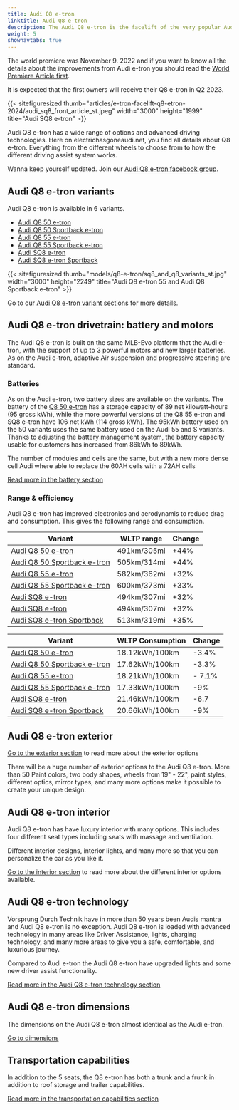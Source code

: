 ```yaml
---
title: Audi Q8 e-tron
linktitle: Audi Q8 e-tron
description: The Audi Q8 e-tron is the facelift of the very popular Audi e-tron. With six improved variants, up to 44% longer range, and 9% improved efficiency together with design changes. electrichasgoneaudi.net have all the details. 
weight: 5
shownavtabs: true
---
```

<!-- markdownlint-disable MD033 -->

The world premiere was November 9. 2022 and if you want to know all the details about the improvements from Audi e-tron you should read the [World Premiere Article first](../../articles/e-tron-facelift-q8-etron-2024/).  

It is expected that the first owners will receive their Q8 e-tron in Q2 2023. 


{{< sitefiguresized thumb="articles/e-tron-facelift-q8-etron-2024/audi_sq8_front_article_st.jpeg" width="3000" height="1999" title="Audi SQ8 e-tron" >}}

Audi Q8 e-tron has a wide range of options and advanced driving technologies. Here on electrichasgoneaudi.net, you find all details about Q8 e-tron. Everything from the different wheels to choose from to how the different driving assist system works.

Wanna keep yourself updated. Join our [Audi Q8 e-tron facebook group](https://www.facebook.com/groups/1070499437069641).

## Audi Q8 e-tron variants

Audi Q8 e-tron is available in 6 variants.

- [Audi Q8 50 e-tron](../../models/q8-e-tron/variants/#audi-q8-50-e-tron) 
- [Audi Q8 50 Sportback e-tron](../../models/q8-e-tron/variants/#audi-q8-50-sportback-e-tron) 
- [Audi Q8 55 e-tron](../../models/q8-e-tron/variants/#audi-q8-55-e-tron)
- [Audi Q8 55 Sportback e-tron](../../models/q8-e-tron/variants/#audi-q8-55-sportback-e-tron)
- [Audi SQ8 e-tron](../../models/q8-e-tron/variants/#audi-sq8-e-tron)
- [Audi SQ8 e-tron Sportback](../../models/q8-e-tron/variants/#audi-sq8-sportback-e-tron)

{{< sitefiguresized thumb="models/q8-e-tron/sq8_and_q8_variants_st.jpg" width="3000" height="2249" title="Audi Q8 e-tron 55 and Audi Q8 Sportback e-tron" >}}


Go to our [Audi Q8 e-tron variant sections](variants) for more details.

## Audi Q8 e-tron drivetrain: battery and motors

The Audi Q8 e-tron is built on the same MLB-Evo platform that the Audi e-tron, with the support of up to 3 powerful motors and new larger batteries. As on the Audi e-tron, adaptive Air suspension and progressive steering are standard.

### Batteries

As on the Audi e-tron, two battery sizes are available on the variants. The battery of the [Q8 50 e-tron](../../models/q8-e-tron/variants/#audi-q8-50-e-tron) has a storage capacity of 89 net kilowatt-hours (95 gross kWh), while the more powerful versions of the Q8 55 e-tron and SQ8 e-tron have 106 net kWh (114 gross kWh). The 95kWh battery used on the 50 variants uses the same battery used on the Audi 55 and S variants.  Thanks to adjusting the battery management system, the battery capacity usable for customers has increased from 86kWh to 89kWh.

The number of modules and cells are the same, but with a new more dense cell Audi where able to replace the 60AH cells with a 72AH cells

[Read more in the battery section](drivetrain/battery/)

### Range & efficiency

Audi Q8 e-tron has improved electronics and aerodynamis to reduce drag and consumption. This gives the following range and consumption.


<table class="table table-striped border">
    <thead>
        <tr>
        <th>Variant
        </th>
        <th>WLTP range
        </th>
        <th>Change
    </thead>
    <tbody>
    <tr>
        <td><a href="../../models/q8-e-tron/variants/#audi-q8-50-e-tron">Audi Q8 50 e-tron</a></td>
        <td>491km/305mi</td>
        <td>+44%</td>
    </tr>
   <tr>
        <td><a href="../../models/q8-e-tron/variants/#audi-q8-50-sportback-e-tron">Audi Q8 50 Sportback e-tron</a></td>
        <td>505km/314mi</td>
        <td>+44%</td>
    </tr>
      <tr>
        <td><a href="../../models/q8-e-tron/variants/#audi-q8-55-e-tron">Audi Q8 55 e-tron</a></td>
        <td>582km/362mi</td>
        <td>+32%</td>
    </tr>
    <tr>
        <td><a href="../../models/q8-e-tron/variants/#audi-q8-55-sportback-e-tron">Audi Q8 55 Sportback e-tron</a></td>
        <td>600km/373mi</td>
        <td>+33%</td>
    </tr>
    <tr>
        <td><a href="../../models/q8-e-tron/variants/#audi-sq8-e-tron">Audi SQ8 e-tron</a></td>
        <td>494km/307mi  </td>
        <td>+32% </td>
    </tr>
    <tr>
        <td><a href="../../models/q8-e-tron/variants/#audi-sq8-e-tron">Audi SQ8 e-tron</a></td>
        <td>494km/307mi  </td>
        <td>+32% </td>
    </tr>
    <tr>
        <td><a href="../../models/q8-e-tron/variants/#audi-sq8-sportback-e-tron">Audi SQ8 e-tron Sportback</a></td>
        <td>513km/319mi</td>
        <td>+35%</td>
    </tr>
</tbody>
</table>



|Variant | WLTP Consumption | Change |
|-------|-------------|-------|
|[Audi Q8 50 e-tron](../../models/q8-e-tron/variants/#audi-q8-50-e-tron)                        | 18.12kWh/100km | -3.4%    |
|[Audi Q8 50 Sportback e-tron](../../models/q8-e-tron/variants/#audi-q8-50-sportback-e-tron)    | 17.62kWh/100km | -3.3%    |
|[Audi Q8 55 e-tron](../../models/q8-e-tron/variants/#audi-q8-55-e-tron)                        | 18.21kWh/100km | - 7.1%   |
|[Audi Q8 55 Sportback e-tron](../../models/q8-e-tron/variants/#audi-q8-55-sportback-e-tron)    | 17.33kWh/100km | -9%      |
|[Audi SQ8 e-tron](../../models/q8-e-tron/variants/#audi-sq8-e-tron)                            | 21.46kWh/100km | -6.7     |
|[Audi SQ8 e-tron Sportback](../../models/q8-e-tron/variants/#audi-sq8-sportback-e-tron)        | 20.66kWh/100km | -9%      |

## Audi Q8 e-tron exterior

[Go to the exterior section](exterior) to read more about the exterior options

There will be a huge number of exterior options to the Audi Q8 e-tron. More than 50 Paint colors, two body shapes,  wheels from 19" - 22", paint styles, different optics, mirror types, and many more options make it possible to create your unique design.

## Audi Q8 e-tron interior

Audi Q8 e-tron has have luxury interior with many options. This includes four different seat types including seats with massage and ventilation.

Different interior designs, interior lights, and many more so that you can personalize the car as you like it.

[Go to the interior section](interior) to read more about the different interior options available.

## Audi Q8 e-tron technology

Vorsprung Durch Technik have in more than 50 years been Audis mantra and Audi Q8 e-tron is no exception. 
Audi Q8 e-tron is loaded with advanced technology in many areas like Driver Assistance, lights, charging technology, and many more areas to give you a safe, comfortable, and luxurious journey.

Compared to Audi e-tron the Audi Q8 e-tron have upgraded lights and some new driver assist functionality. 

[Read more in the Audi Q8 e-tron technology section](technology)

## Audi Q8 e-tron dimensions

The dimensions on the Audi Q8 e-tron almost identical as the Audi e-tron.

[Go to dimensions](dimensions)

## Transportation capabilities

In addition to the 5 seats, the Q8 e-tron has both a trunk and a frunk in addition to roof storage and trailer capabilities.

[Read more in the transportation capabilities section](transportation)
